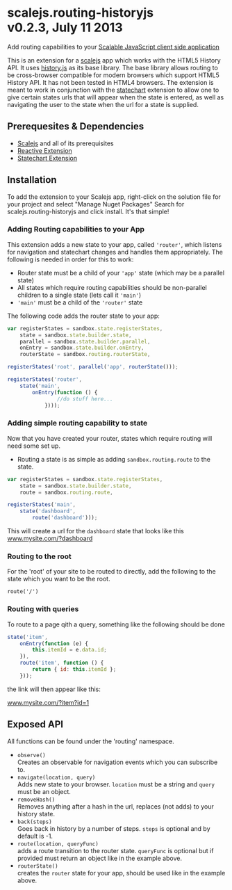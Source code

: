 scalejs.routing-historyjs <br/> v0.2.3, July 11 2013
==================
Add routing capabilities to your [Scalable JavaScript client side application](https://github.com/lisovin/scalejs)

This is an extension for a [scalejs](https://github.com/lisovin/scalejs) app which works with the HTML5 History API.
It uses [history.js](https://github.com/browserstate/history.js) as its base library. The base library allows routing
to be cross-browser compatible for modern browsers which support HTML5 History API. It has not been tested in HTML4 browsers.
The extension is meant to work in conjunction with the [statechart](https://github.com/lisovin/scalejs.statechart-scion) 
extension to allow one to give certain states urls that will appear when the state is entered, as well as navigating
the user to the state when the url for a state is supplied.

## Prerequesites & Dependencies  

- [Scalejs](https://github.com/lisovin/scalejs) and all of its prerequisites 
- [Reactive Extension](https://github.com/lisovin/scalejs.reactive) 
- [Statechart Extension](https://github.com/lisovin/scalejs.statechart-scion) 

## Installation

To add the extension to your Scalejs app, right-click on the solution file for your project and select "Manage Nuget Packages"
Search for scalejs.routing-historyjs and click install. It's that simple!

### Adding Routing capabilities to your App

This extension adds a new state to your app, called `'router'`, which listens for navigation and statechart changes and handles them appropriately.
The following is needed in order for this to work:

- Router state must be a child of your `'app'` state (which may be a parallel state)
- All states which require routing capabilities should be non-parallel children to a single state (lets call it `'main'`)
- `'main'` must be a child of the `'router'` state

The following code adds the router state to your app:

``` javascript
var registerStates = sandbox.state.registerStates,
    state = sandbox.state.builder.state,
    parallel = sandbox.state.builder.parallel,
    onEntry = sandbox.state.builder.onEntry,
    routerState = sandbox.routing.routerState,

registerStates('root', parallel('app', routerState())); 

registerStates('router',
    state('main',
        onEntry(function () {
				//do stuff here...
			})));
```

### Adding simple routing capability to state

Now that you have created your router, states which require routing will need some set up.

- Routing a state is as simple as adding `sandbox.routing.route` to the state.

``` javascript
var registerStates = sandbox.state.registerStates,
    state = sandbox.state.builder.state,
    route = sandbox.routing.route,

registerStates('main',
    state('dashboard',
        route('dashboard')));
```

This will create a url for the `dashboard` state that looks like this
www.mysite.com/?dashboard

### Routing to the root

For the 'root' of your site to be routed to directly, add the following to the state which you want to be the root.

`route('/')`

### Routing with queries

To route to a page qith a query, something like the following should be done


``` javascript
state('item',
    onEntry(function (e) {
        this.itemId = e.data.id;
    }),
    route('item', function () {
        return { id: this.itemId };
    }));
```

the link will then appear like this:

www.mysite.com/?item?id=1


## Exposed API

All functions can be found under the 'routing' namespace.

- `observe()` <br/> Creates an observable for navigation events which you can subscribe to.
- `navigate(location, query)` <br/> Adds new state to your browser. `location` must be a string and `query` must be an object.
- `removeHash()` <br/> Removes anything after a hash in the url, replaces (not adds) to your history state.
- `back(steps)` <br/> Goes back in history by a number of steps. `steps` is optional and by default is -1.
- `route(location, queryFunc)` <br/> adds a route transition to the router state. `queryFunc` is optional but if provided must return an object like in the example above.
- `routerState()` <br/> creates the `router` state for your app, should be used like in the example above.

